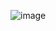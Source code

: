 
![image](https://github.com/Asha130819/source-tree-tutorial/assets/87024352/0721585b-d953-4053-b50d-95f1e484dc90)
